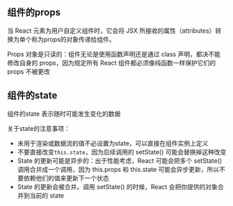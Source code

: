 
## 组件的props
当 React 元素为用户自定义组件时，它会将 JSX 所接收的属性（attributes）转换为单个称为props的对象传递给组件。

Props 对象是只读的：组件无论是使用函数声明还是通过 class 声明，都决不能修改自身的 props，因为规定所有 React 组件都必须像纯函数一样保护它们的 props 不被更改

## 组件的state
组件的state 表示随时可能发生变化的数据

关于state的注意事项：
* 未用于渲染或数据流的值不必设置为state，可以直接在组件实例上定义   
* 不要直接改变`this.state`，因为后续调用的 setState() 可能会替换掉这种改变
* State 的更新可能是异步的：出于性能考虑，React 可能会把多个 setState() 调用合并成一个调用，因为 this.props 和 this.state 可能会异步更新，所以不要依赖他们的值来更新下一个状态
* State 的更新会被合并。调用 setState() 的时候，React 会把你提供的对象合并到当前的 state